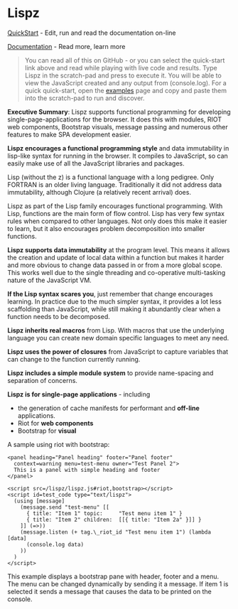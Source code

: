 # Lispz

[QuickStart](https://cdn.rawgit.com/paulmarrington/lispz/master/index.html) - Edit, run and read the documentation on-line

[Documentation](doc/index.md) - Read more, learn more

> You can read all of this on GitHub - or you can select the quick-start link above and read while playing with live code and results. Type Lispz in the scratch-pad and press <Alt><Enter> to execute it. You will be able to view the JavaScript created and any output from (console.log). For a quick quick-start, open the [examples](doc/examples.md) page and copy and paste them into the scratch-pad to run and discover.

**Executive Summary**: Lispz supports functional programming for developing single-page-applications for the browser. It does this with modules, RIOT web components, Bootstrap visuals, message passing and numerous other features to make SPA development easier.

**Lispz encourages a functional programming style** and data immutability in lisp-like syntax for running in the browser. It compiles to JavaScript, so can easily make use of all the JavaScript libraries and packages.

Lisp (without the z) is a functional language with a long pedigree. Only FORTRAN is an older living language. Traditionally it did not address data immutability, although Clojure (a relatively recent arrival) does.

Lispz as part of the Lisp family encourages functional programming. With Lisp, functions are the main form of flow control. Lisp has very few syntax rules when compared to other languages. Not only does this make it easier to learn, but it also encourages problem decomposition into smaller functions.

**Lispz supports data immutability** at the program level. This means it allows the creation and update of local data within a function but makes it harder and more obvious to change data passed in or from a more global scope. This works well due to the single threading and co-operative multi-tasking nature of the JavaScript VM.

**If the Lisp syntax scares you**, just remember that change encourages learning. In practice due to the much simpler syntax, it provides a lot less scaffolding than JavaScript, while still making it abundantly clear when a function needs to be decomposed.

**Lispz inherits real macros** from Lisp. With macros that use the underlying language you can create new domain specific languages to meet any need.

**Lispz uses the power of closures** from JavaScript to capture variables that can change to the function currently running.

**Lispz includes a simple module system** to provide name-spacing and separation of concerns.

**Lispz is for single-page applications** - including

* the generation of cache manifests for performant and **off-line** applications.
* Riot for **web components**
* Bootstrap for **visual**

A sample using riot with bootstrap:

    <panel heading="Panel heading" footer="Panel footer"
      context=warning menu=test-menu owner="Test Panel 2">
      This is a panel with simple heading and footer
    </panel>

    <script src=/lispz/lispz.js#riot,bootstrap></script>
    <script id=test_code type="text/lispz">
      (using [message]
        (message.send "test-menu" [[
          { title: "Item 1" topic:     "Test menu item 1" }
          { title: "Item 2" children:  [[{ title: "Item 2a" }]] }
        ]] (=>))
        (message.listen (+ tag.\_riot_id "Test menu item 1") (lambda [data]
          (console.log data)
        ))
      )
    </script>

This example displays a bootstrap pane with header, footer and a menu. The menu can be changed dynamically by sending it a message. If item 1 is selected it sends a message that causes the data to be printed on the console.
